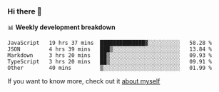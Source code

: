 ### Hi there 👋

<!--
**HondryTravis/HondryTravis** is a ✨ _special_ ✨ repository because its `README.md` (this file) appears on your GitHub profile.

Here are some ideas to get you started:

- 🔭 I’m currently working on ...
- 🌱 I’m currently learning ...
- 👯 I’m looking to collaborate on ...
- 🤔 I’m looking for help with ...
- 💬 Ask me about ...
- 📫 How to reach me: ...
- 😄 Pronouns: ...
- ⚡ Fun fact: ...
-->

<!-- [![travis's github stats](https://github-readme-stats.vercel.app/api?username=HondryTravis)](https://github.com/anuraghazra/github-readme-stats)  -->
<!-- ![travis's github stats](https://github-readme-stats.anuraghazra1.vercel.app/api/top-langs/?username=HondryTravis&theme=nord&layout=compact) -->

📊 **Weekly development breakdown**

<!--START_SECTION:waka-->
```text
JavaScript   19 hrs 37 mins  ██████████████▓░░░░░░░░░░   58.28 % 
JSON         4 hrs 39 mins   ███▒░░░░░░░░░░░░░░░░░░░░░   13.84 % 
Markdown     3 hrs 20 mins   ██▒░░░░░░░░░░░░░░░░░░░░░░   09.93 % 
TypeScript   3 hrs 20 mins   ██▒░░░░░░░░░░░░░░░░░░░░░░   09.91 % 
Other        40 mins         ▒░░░░░░░░░░░░░░░░░░░░░░░░   01.99 % 
```
<!--END_SECTION:waka-->

If you want to know more, check out it [about myself](https://hondrytravis.github.io/)
